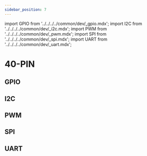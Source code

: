 ```yaml
---
sidebar_position: 7
---
```


import GPIO from '../../../../common/dev/\_gpio.mdx';
import I2C from '../../../../common/dev/\_i2c.mdx';
import PWM from '../../../../common/dev/\_pwm.mdx';
import SPI from '../../../../common/dev/\_spi.mdx';
import UART from '../../../../common/dev/\_uart.mdx';

# 40-PIN

## GPIO

<GPIO product_name="Radxa ROCK 2F" model="rock-2f" gpio_pin="3" chip="4" line="0" gpio_connection="/img/rock2f/led_connection.webp" />

## I2C

<I2C product_name="Radxa ROCK 2F" model="rock-2f" i2c_overlay_name="I2C0-M1" sda_pin="PIN_3" scl_pin="PIN_5" i2c_connection="/img/rock2f/rock-2f-i2c-connection.webp" />

## PWM

<PWM product_name="Radxa ROCK 2F" model="rock-2f" pwm_name="PWM0_M0" pwm_pin="PIN_32" chip="0" pwm_connection="/img/rock2f/pwm_connection.webp" />

## SPI

<SPI product_name="Radxa ROCK 2F" model="rock-2f" spi_overlay_name="Enable spidev on SPI0 over CS1" spidev="/dev/spidev0.0" spi_mosi="PIN_19" spi_miso="PIN_21" spi_connection="/img/rock2f/spi_connection.webp" />

## UART

<UART product_name="Radxa ROCK 2F" model="rock-2f" uart1_name="UART1-M0" uart_dev1="ttyS1" tx1_pin="PIN_7" rx1_pin="PIN_40" uart2_name="UART3-M0" uart_dev2="ttyS3" tx2_pin="PIN_18" rx2_pin="PIN_16" uart_connection="/img/rock2f/rock2f-uart-loop.webp" two_uart_connection="/img/rock2f/rock2f-two-uart-connection.webp" />
